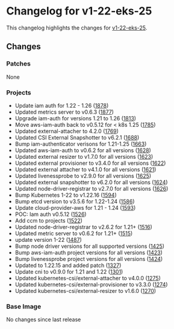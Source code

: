# Changelog for v1-22-eks-25

This changelog highlights the changes for [v1-22-eks-25](https://github.com/aws/eks-distro/tree/v1-22-eks-25).

## Changes

### Patches
None

### Projects
* Update iam auth for 1.22 - 1.26 ([1878](https://github.com/aws/eks-distro/pull/1878))
* Updated metrics server to v0.6.3 ([1877](https://github.com/aws/eks-distro/pull/1877))
* Upgrade iam-auth for versions 1.21 to 1.26 ([1813](https://github.com/aws/eks-distro/pull/1813))
* Move aws-iam-auth back to v0.5.12 for < k8s 1.25 ([1785](https://github.com/aws/eks-distro/pull/1785))
* Updated external-attacher to 4.2.0 ([1769](https://github.com/aws/eks-distro/pull/1769))
* Updated CSI External Snapshotter to v6.2.1 ([1688](https://github.com/aws/eks-distro/pull/1688))
* Bump iam-authenticator verisons for 1.21-1.25 ([1663](https://github.com/aws/eks-distro/pull/1663))
* Updated aws-iam-auth to v0.6.2 for all versions ([1628](https://github.com/aws/eks-distro/pull/1628))
* Updated external resizer to v1.7.0 for all versions ([1623](https://github.com/aws/eks-distro/pull/1623))
* Updated external provisioner to v3.4.0 for all versions ([1622](https://github.com/aws/eks-distro/pull/1622))
* Updated external attacher to v4.1.0 for all versions ([1621](https://github.com/aws/eks-distro/pull/1621))
* Updated livenessprobe to v2.9.0 for all versions ([1625](https://github.com/aws/eks-distro/pull/1625))
* Updated external snapshotter to v6.2.0 for all versions ([1624](https://github.com/aws/eks-distro/pull/1624))
* Updated node-driver-registrar to v2.7.0 for all versions ([1626](https://github.com/aws/eks-distro/pull/1626))
* Bump Kubernetes 1-22 to v1.22.16 ([1594](https://github.com/aws/eks-distro/pull/1594))
* Bump etcd version to v3.5.6 for 1.22-1.24 ([1586](https://github.com/aws/eks-distro/pull/1586))
* Update cloud-provider-aws for 1.21 - 1.24 ([1593](https://github.com/aws/eks-distro/pull/1593))
* POC: Iam auth v0.5.12 ([1526](https://github.com/aws/eks-distro/pull/1526))
* Add ccm to projects ([1522](https://github.com/aws/eks-distro/pull/1522))
* Updated node-driver-registrar to v2.6.2 for 1.21+ ([1516](https://github.com/aws/eks-distro/pull/1516))
* Updated metric server to v0.6.2 for 1.21+ ([1515](https://github.com/aws/eks-distro/pull/1515))
* update version 1-22 ([1487](https://github.com/aws/eks-distro/pull/1487))
* Bump node driver versions for all supported versions ([1425](https://github.com/aws/eks-distro/pull/1425))
* Bump aws-iam-auth project versions for all versions ([1423](https://github.com/aws/eks-distro/pull/1423))
* Bump livenessprobe project versions for all versions ([1424](https://github.com/aws/eks-distro/pull/1424))
* Updated to 1.22.15 and added patch ([1327](https://github.com/aws/eks-distro/pull/1327))
* Update cni to v0.9.0 for 1.21 and 1.22 ([1301](https://github.com/aws/eks-distro/pull/1301))
* Updated kubernetes-csi/external-attacher to v4.0.0 ([1275](https://github.com/aws/eks-distro/pull/1275))
* Updated kubernetes-csi/external-provisioner to v3.3.0 ([1274](https://github.com/aws/eks-distro/pull/1274))
* Updated kubernetes-csi/external-resizer to v1.6.0 ([1270](https://github.com/aws/eks-distro/pull/1270))

### Base Image
No changes since last release


